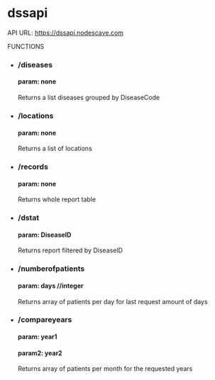 # dssapi

API URL: https://dssapi.nodescave.com
 
FUNCTIONS

<ul>
    <li>
    <h3>/diseases</h3>
    <h4>param: none</h4>
    <p>Returns a list diseases grouped by DiseaseCode</p>
    </li>
    <li>
    <h3>/locations</h3>
    <h4>param: none</h4>
    <p>Returns a list of locations</p>
    </li>
    <li>
    <h3>/records</h3>
    <h4>param: none</h4>
    <p>Returns whole report table</p>
    </li>
    <li>
    <h3>/dstat</h3>
    <h4>param: DiseaseID</h4>
    <p>Returns report filtered by DiseaseID</p>
    </li>
    <li>
    <h3>/numberofpatients</h3>
    <h4>param: days //integer</h4>
    <p>Returns array of patients per day for last request amount of days</p>
    </li>
        <li>
    <h3>/compareyears</h3>
    <h4>param: year1</h4>
    <h4>param2: year2</h4>
    <p>Returns array of patients per month for the requested years</p>
    </li>
</ul>